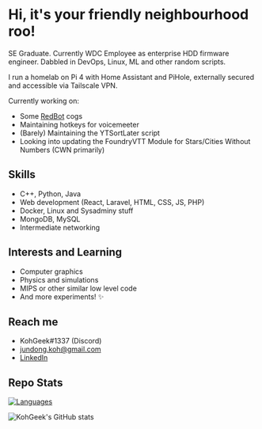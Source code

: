 # Hi, it's your friendly neighbourhood roo!

SE Graduate. Currently WDC Employee as enterprise HDD firmware engineer. Dabbled in DevOps, Linux, ML and other random scripts.

I run a homelab on Pi 4 with Home Assistant and PiHole, externally secured and accessible via Tailscale VPN.

Currently working on:
- Some [RedBot](https://github.com/Cog-Creators/Red-DiscordBot) cogs
- Maintaining hotkeys for voicemeeter
- (Barely) Maintaining the YTSortLater script
- Looking into updating the FoundryVTT Module for Stars/Cities Without Numbers (CWN primarily)

## Skills

- C++, Python, Java
- Web development (React, Laravel, HTML, CSS, JS, PHP)
- Docker, Linux and Sysadminy stuff
- MongoDB, MySQL
- Intermediate networking

## Interests and Learning

- Computer graphics
- Physics and simulations
- MIPS or other similar low level code
- And more experiments! ✨

## Reach me

- KohGeek#1337 (Discord)
- jundong.koh@gmail.com
- [LinkedIn](https://www.linkedin.com/in/kohjundong/)

## Repo Stats

[![Languages](https://github-readme-stats.vercel.app/api/top-langs/?username=kohgeek&layout=compact&theme=dark&custom_title=Languages%20in%20my%20repo)](https://github.com/anuraghazra/github-readme-stats)

![KohGeek's GitHub stats](https://github-readme-stats.vercel.app/api?username=kohgeek&show_icons=true&theme=dark&include_all_commits=true&count_private=true&hide=issues)

<!--
**KohGeek/kohgeek** is a ✨ _special_ ✨ repository because its `README.md` (this file) appears on your GitHub profile.

Here are some ideas to get you started:

- 🔭 I’m currently working on ...
- 🌱 I’m currently learning ...
- 👯 I’m looking to collaborate on ...
- 🤔 I’m looking for help with ...
- 💬 Ask me about ...
- 📫 How to reach me: ...
- 😄 Pronouns: ...
- ⚡ Fun fact: ...
-->
